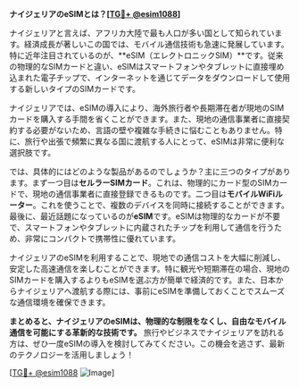 **ナイジェリアのeSIMとは？[[TG💪+ @esim1088](https://t.me/s/esim1088)]**

ナイジェリアと言えば、アフリカ大陸で最も人口が多い国として知られています。経済成長が著しいこの国では、モバイル通信技術も急速に発展しています。特に近年注目されているのが、**eSIM（エレクトロニックSIM）**です。従来の物理的なSIMカードと違い、eSIMはスマートフォンやタブレットに直接埋め込まれた電子チップで、インターネットを通じてデータをダウンロードして使用する新しいタイプのSIMカードです。

ナイジェリアでは、eSIMの導入により、海外旅行者や長期滞在者が現地のSIMカードを購入する手間を省くことができます。また、現地の通信事業者に直接契約する必要がないため、言語の壁や複雑な手続きに悩むこともありません。特に、旅行や出張で頻繁に異なる国に渡航する人にとって、eSIMは非常に便利な選択肢です。

では、具体的にはどのような製品があるのでしょうか？主に三つのタイプがあります。まず一つ目は**セルラーSIMカード**。これは、物理的にカード型のSIMカードで、現地の通信事業者に直接登録できるものです。二つ目は**モバイルWiFiルーター**。これを使うことで、複数のデバイスを同時に接続することができます。最後に、最近話題になっているのが**eSIM**です。eSIMは物理的なカードが不要で、スマートフォンやタブレットに内蔵されたチップを利用して通信を行うため、非常にコンパクトで携帯性に優れています。

ナイジェリアのeSIMを利用することで、現地での通信コストを大幅に削減し、安定した高速通信を楽しむことができます。特に観光や短期滞在の場合、現地のSIMカードを購入するよりもeSIMを選ぶ方が簡単で経済的です。また、日本からナイジェリアへ渡航する際には、事前にeSIMを準備しておくことでスムーズな通信環境を確保できます。

**まとめると、ナイジェリアのeSIMは、物理的な制限をなくし、自由なモバイル通信を可能にする革新的な技術です。** 旅行やビジネスでナイジェリアを訪れる方は、ぜひ一度eSIMの導入を検討してみてください。この機会を逃さず、最新のテクノロジーを活用しましょう！

[[TG💪+ @esim1088](https://t.me/s/esim1088) ![Image](https://i.postimg.cc/Y0z9fWf4/image.png)]